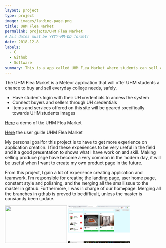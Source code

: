 ```yaml
---
layout: project
type: project
image: images/landing-page.png
title: UHM Flea Market
permalink: projects/UHM Flea Market
# All dates must be YYYY-MM-DD format!
date: 2018-12-8
labels:
  - C
  - Github
  - Software
summary: This is a app called UHM FLea Market where students can sell and buy college supply. 
---
```


The UHM Flea Market is a Meteor application that will offer UHM students a chance to buy and sell everyday college needs, safely.

- Have students login with their UH credentials to access the system
- Connect buyers and sellers through UH credentials
- Items and services offered on this site will be geared specifically towards UHM students
images

[Here](https://uhm-flea-market.meteorapp.com/) a demo of the UHM Flea Market

[Here](https://uhmfleamarket.github.io/postr/) the user guide UHM Flea Market

My personal goal for this project is to have to get more experience on application creation. I find these experiences to be very useful in the field and it a good presentation to shows what I have work on and skill. Making selling produce page have become a very common in the modern day, it will be useful when I want to create my own product page in the future.

From this project, I gain a lot of experience creating application and teamwork. I’m responsible for creating the landing page, user home page, constant style and polishing, and the merging all the small issue to the master in github. Furthermore, I was in charge of our homepage. Merging all the branches in github is proved to be difficult, unless the master is constantly been update.

<img class="ui image" width="200px" height="120px" src="../images/landing-page.png"/>  <img class="ui image" width="200px" height="120px" src="../images/user-home-3.png"/>

